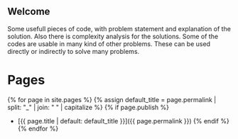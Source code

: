 ## Welcome

Some usefull pieces of code, with problem statement and explanation of the solution. Also there is complexity analysis for the solutions. Some of the codes are usable in many kind of other problems. These can be used directly or indirectly to solve many problems.

# Pages
{% for page in site.pages %}
{% assign default_title = page.permalink | split: "_" | join: " " | capitalize %}
{% if page.publish %}
 - [{{ page.title | default: default_title }}]({{ page.permalink }})
{% endif %}
{% endfor %}
